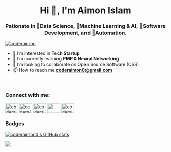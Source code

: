 <h1 align="center">Hi 👋, I'm Aimon Islam</h1>
<h3 align="center">Pationate in 🌟Data Science, 🌟Machine Learning & AI, 🌱Software Development, and 👀Automation.</h3>
<p align="left"> <a href="https://twitter.com/coderaimon" target="blank"><img src="https://img.shields.io/twitter/follow/coderaimon?logo=twitter&style=for-the-badge" alt="coderaimon" /></a> </p>

- 👀 I’m interested in **Tech Startup**
- 🌱 I’m currently learning **PMP & Neural Networking**
- 💞️ I’m looking to collaborate on Open Source Software (OSS)
- 📫 How to reach me **coderaimon0@gmail.com**

<br>
<h3 align="left">Connect with me:</h3>
<p align="left">
<a href="https://twitter.com/coderaimon" target="blank"><img align="center" src="https://raw.githubusercontent.com/coderaimon0/coderaimon0/main/img/twitter.svg" alt="coderaimon" height="30" width="40" /></a>
<a href="https://facebook.com/coderaimon" target="blank"><img align="center" src="https://raw.githubusercontent.com/coderaimon0/coderaimon0/main/img/facebook.svg" alt="coderaimon" height="30" width="40" /></a>
<a href="https://linkedin.com/in/coderaimon" target="blank"><img align="center" src="https://raw.githubusercontent.com/coderaimon0/coderaimon0/main/img/linked-in-alt.svg" alt="coderaimon" height="30" width="40" /></a>
<a href="https://stackoverflow.com" target="blank"><img align="center" src="https://raw.githubusercontent.com/coderaimon0/coderaimon0/main/img/stack-overflow.svg" alt="" height="30" width="40" /></a>
<a href="https://instagram.com/coderaimon" target="blank"><img align="center" src="https://raw.githubusercontent.com/coderaimon0/coderaimon0/main/img/instagram.svg" alt="coderaimon" height="30" width="40" /></a>

### Badges

<a href="http://www.github.com/coderaimon0"><img src="https://github-readme-stats.vercel.app/api?username=coderaimon0&show_icons=true&hide=&count_private=true&title_color=0891b2&text_color=ffffff&icon_color=0891b2&bg_color=1c1917&hide_border=true&show_icons=true" alt="coderaimon0's GitHub stats" /></a>

<a href="http://www.github.com/coderaimon0"><img src="https://github-readme-streak-stats.herokuapp.com/?user=coderaimon0&stroke=ffffff&background=1c1917&ring=0891b2&fire=0891b2&currStreakNum=ffffff&currStreakLabel=0891b2&sideNums=ffffff&sideLabels=ffffff&dates=ffffff&hide_border=true" /></a>
